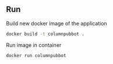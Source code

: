 ## Run

Build new docker image of the application

```bash
docker build -t columnpubbot .
```

Run image in container

```bash
docker run columnpubbot
```